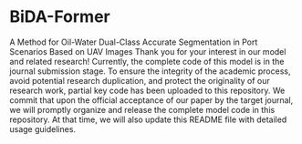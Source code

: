 # BiDA-Former
A Method for Oil-Water Dual-Class Accurate Segmentation in Port Scenarios Based on UAV Images
Thank you for your interest in our model and related research!​
Currently, the complete code of this model is in the journal submission stage. To ensure the integrity of the academic process, avoid potential research duplication, and protect the originality of our research work, partial key code has been uploaded to this repository.​
We commit that upon the official acceptance of our paper by the target journal, we will promptly organize and release the complete model code in this repository. At that time, we will also update this README file with detailed usage guidelines.
